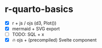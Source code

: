 # r-quarto-basics

- [x] r + js / ojs (d3, Plot())
- [x] mermaid + SVG export
- [ ] TODO: SQL + x
- [x] 🔥 ojs + (precompiled) Svelte component

